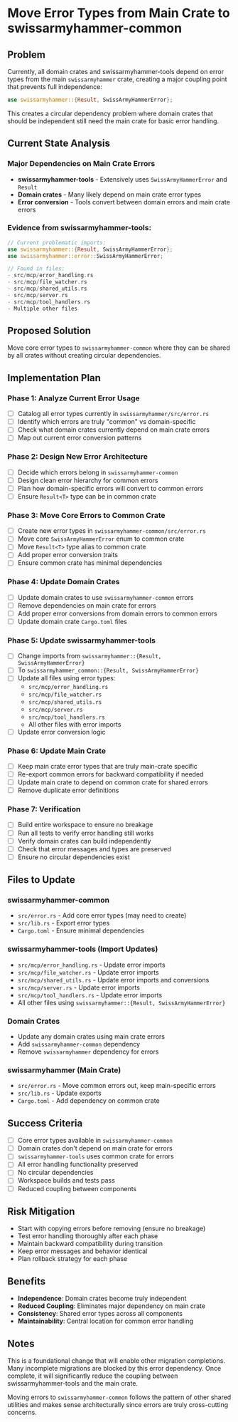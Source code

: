 # Move Error Types from Main Crate to swissarmyhammer-common

## Problem
Currently, all domain crates and swissarmyhammer-tools depend on error types from the main `swissarmyhammer` crate, creating a major coupling point that prevents full independence:

```rust
use swissarmyhammer::{Result, SwissArmyHammerError};
```

This creates a circular dependency problem where domain crates that should be independent still need the main crate for basic error handling.

## Current State Analysis

### Major Dependencies on Main Crate Errors
- **swissarmyhammer-tools** - Extensively uses `SwissArmyHammerError` and `Result`
- **Domain crates** - Many likely depend on main crate error types
- **Error conversion** - Tools convert between domain errors and main crate errors

### Evidence from swissarmyhammer-tools:
```rust
// Current problematic imports:
use swissarmyhammer::{Result, SwissArmyHammerError};
use swissarmyhammer::error::SwissArmyHammerError;

// Found in files:
- src/mcp/error_handling.rs
- src/mcp/file_watcher.rs  
- src/mcp/shared_utils.rs
- src/mcp/server.rs
- src/mcp/tool_handlers.rs
- Multiple other files
```

## Proposed Solution
Move core error types to `swissarmyhammer-common` where they can be shared by all crates without creating circular dependencies.

## Implementation Plan

### Phase 1: Analyze Current Error Usage
- [ ] Catalog all error types currently in `swissarmyhammer/src/error.rs`
- [ ] Identify which errors are truly "common" vs domain-specific
- [ ] Check what domain crates currently depend on main crate errors
- [ ] Map out current error conversion patterns

### Phase 2: Design New Error Architecture  
- [ ] Decide which errors belong in `swissarmyhammer-common`
- [ ] Design clean error hierarchy for common errors
- [ ] Plan how domain-specific errors will convert to common errors
- [ ] Ensure `Result<T>` type can be in common crate

### Phase 3: Move Core Errors to Common Crate
- [ ] Create new error types in `swissarmyhammer-common/src/error.rs`
- [ ] Move core `SwissArmyHammerError` enum to common crate
- [ ] Move `Result<T>` type alias to common crate  
- [ ] Add proper error conversion traits
- [ ] Ensure common crate has minimal dependencies

### Phase 4: Update Domain Crates
- [ ] Update domain crates to use `swissarmyhammer-common` errors
- [ ] Remove dependencies on main crate for errors
- [ ] Add proper error conversions from domain errors to common errors
- [ ] Update domain crate `Cargo.toml` files

### Phase 5: Update swissarmyhammer-tools
- [ ] Change imports from `swissarmyhammer::{Result, SwissArmyHammerError}` 
- [ ] To `swissarmyhammer_common::{Result, SwissArmyHammerError}`
- [ ] Update all files using error types:
  - `src/mcp/error_handling.rs`
  - `src/mcp/file_watcher.rs`
  - `src/mcp/shared_utils.rs` 
  - `src/mcp/server.rs`
  - `src/mcp/tool_handlers.rs`
  - All other files with error imports
- [ ] Update error conversion logic

### Phase 6: Update Main Crate
- [ ] Keep main crate error types that are truly main-crate specific
- [ ] Re-export common errors for backward compatibility if needed
- [ ] Update main crate to depend on common crate for shared errors
- [ ] Remove duplicate error definitions

### Phase 7: Verification
- [ ] Build entire workspace to ensure no breakage
- [ ] Run all tests to verify error handling still works
- [ ] Verify domain crates can build independently 
- [ ] Check that error messages and types are preserved
- [ ] Ensure no circular dependencies exist

## Files to Update

### swissarmyhammer-common
- `src/error.rs` - Add core error types (may need to create)
- `src/lib.rs` - Export error types
- `Cargo.toml` - Ensure minimal dependencies

### swissarmyhammer-tools (Import Updates)
- `src/mcp/error_handling.rs` - Update error imports
- `src/mcp/file_watcher.rs` - Update error imports
- `src/mcp/shared_utils.rs` - Update error imports and conversions
- `src/mcp/server.rs` - Update error imports
- `src/mcp/tool_handlers.rs` - Update error imports
- All other files using `swissarmyhammer::{Result, SwissArmyHammerError}`

### Domain Crates
- Update any domain crates using main crate errors
- Add `swissarmyhammer-common` dependency
- Remove `swissarmyhammer` dependency for errors

### swissarmyhammer (Main Crate)
- `src/error.rs` - Move common errors out, keep main-specific errors
- `src/lib.rs` - Update exports
- `Cargo.toml` - Add dependency on common crate

## Success Criteria
- [ ] Core error types available in `swissarmyhammer-common`
- [ ] Domain crates don't depend on main crate for errors
- [ ] `swissarmyhammer-tools` uses common crate for errors
- [ ] All error handling functionality preserved
- [ ] No circular dependencies
- [ ] Workspace builds and tests pass
- [ ] Reduced coupling between components

## Risk Mitigation
- Start with copying errors before removing (ensure no breakage)
- Test error handling thoroughly after each phase
- Maintain backward compatibility during transition
- Keep error messages and behavior identical
- Plan rollback strategy for each phase

## Benefits
- **Independence**: Domain crates become truly independent
- **Reduced Coupling**: Eliminates major dependency on main crate
- **Consistency**: Shared error types across all components
- **Maintainability**: Central location for common error handling

## Notes
This is a foundational change that will enable other migration completions. Many incomplete migrations are blocked by this error dependency. Once complete, it will significantly reduce the coupling between swissarmyhammer-tools and the main crate.

Moving errors to `swissarmyhammer-common` follows the pattern of other shared utilities and makes sense architecturally since errors are truly cross-cutting concerns.
